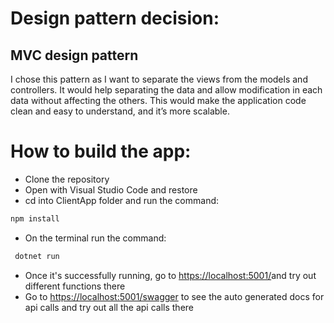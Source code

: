 #  Design pattern decision:
## MVC design pattern
I chose this pattern as I want to separate the views from the models and controllers. It would help separating the data and allow modification in each data without affecting the others. This would make the application code clean and easy to understand, and it’s more scalable. 

# How to build the app:
- Clone the repository
- Open with Visual Studio Code and restore
- cd into ClientApp folder and run the command: 
```bash
npm install 
```
- On the terminal run the command:
```bash
 dotnet run 
```
- Once it's successfully running, go to [https://localhost:5001/](https://localhost:5001/)and try out different functions there
- Go to [https://localhost:5001/swagger](https://localhost:5001/swagger) to see the auto generated docs for api calls and try out all the api calls there
